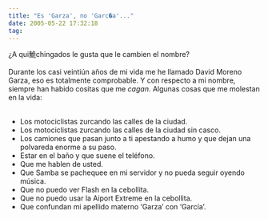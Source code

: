 ```yaml
---
title: "Es 'Garza', no 'Garc�a'..."
date: 2005-05-22 17:32:18
tag: 
---
```

<p>¿A qui鮠chingados le gusta que le cambien el nombre?<br/><br/>
Durante los casi veintiún años de mi vida me he llamado David Moreno
Garza, eso es totalmente comprobable. Y con respecto a mi nombre,
siempre han habido cositas que me <em>cagan</em>. Algunas cosas que me molestan en la vida:<br/><br/></p>
<ul>
<li>Los motociclistas zurcando las calles de la ciudad.</li>
<li>Los motociclistas zurcando las calles de la ciudad sin casco.</li>
<li>Los camiones que pasan junto a ti apestando a humo y que dejan una polvareda enorme a su paso.</li>
<li>Estar en el baño y que suene el teléfono.</li>
<li>Que me hablen de usted.</li>
<li>Que Samba se pachequee en mi servidor y no pueda seguir oyendo música.</li>
<li>Que no puedo ver Flash en la cebollita.</li>
<li>Que no puedo usar la Aiport Extreme en la cebollita.</li>
<li>Que confundan mi apellido materno &#8216;Garza&#8217; con &#8216;García&#8217;.<br/>
</li>
</ul>
<br/><br/>
